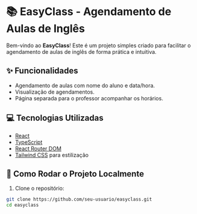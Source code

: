 # 📚 EasyClass - Agendamento de Aulas de Inglês

Bem-vindo ao **EasyClass**! Este é um projeto simples criado para facilitar o agendamento de aulas de inglês de forma prática e intuitiva.

## ✨ Funcionalidades

- Agendamento de aulas com nome do aluno e data/hora.
- Visualização de agendamentos.
- Página separada para o professor acompanhar os horários.

## 💻 Tecnologias Utilizadas

- [React](https://reactjs.org/)
- [TypeScript](https://www.typescriptlang.org/)
- [React Router DOM](https://reactrouter.com/)
- [Tailwind CSS](https://tailwindcss.com/) para estilização

## 🚀 Como Rodar o Projeto Localmente

1. Clone o repositório:

```bash
git clone https://github.com/seu-usuario/easyclass.git
cd easyclass
